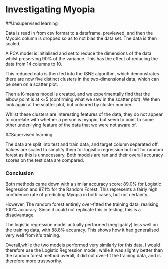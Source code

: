 # Investigating Myopia

##Unsupervised learning

Data is read in from csv format to a dataframe, previewed, and then the Myopic column is dropped so as to not bias the data set. The data is then scaled.

A PCA model is initialised and set to reduce the dimensions of the data whilst preserving 90% of the variance. This has the effect of reducing the data from 14 columns to 10.

This reduced data is then fed into the tSNE algorithm, which demonstrates there are now five distinct clusters in the two-dimensional data, which can be seen on a scatter plot.

Then a K-means model is created, and we experimentally find that the elbow point is at k=5 (confirming what we saw in the scatter plot). We then look again at the scatter plot, but coloured by cluster number.

Whilst these clusters are interesting features of the data, they do not appear to correlate with whether a person is myopic, but seem to point to some other under-lying feature of the data that we were not aware of.

##Supervised learning

The data are split into test and train data, and target column separated off. Values are scaled to simplify them for logisitic regression but not for random forest as this is unnecessary. Both models are ran and their overall accuracy scores on the test data are compared.

### Conclusion

Both methods came down with a similar accuracy score: 89.0% for Logistic Regression and 87.1% for the Random Forest. This represents a fairly high confidence rate of predicting Myopia in both cases, but not certainty.

However, The random forest entirely over-fitted the training data, realising 100% accurary. Since it could not replicate this in testing, this is a disadvantage.

The logistic regression model actually performed (negligably) less well on the training data, with 88.8% accuracy. This shows how it had generalised very well from it's training.

Overall,while the two models performed very similarly for this data, I would therefore use the Logistic Regression model, while it was slightly better than the random forest method overall, it did not over-fit the training data, and is therefore more trustworthy.

